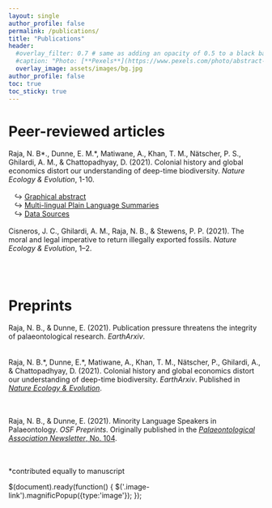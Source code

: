 ```yaml
---
layout: single
author_profile: false
permalink: /publications/
title: "Publications"
header:
  #overlay_filter: 0.7 # same as adding an opacity of 0.5 to a black background
  #caption: "Photo: [**Pexels**](https://www.pexels.com/photo/abstract-art-blur-bright-373543/)"
  overlay_image: assets/images/bg.jpg
author_profile: false
toc: true
toc_sticky: true
---
```


# Peer-reviewed articles

<div class="small">

<a name="nat-colonial"></a>Raja, N. B*., Dunne, E. M.*, Matiwane, A., Khan, T. M., Nätscher, P. S., Ghilardi, A. M., & Chattopadhyay, D. (2021). Colonial history and global economics distort our understanding of deep-time biodiversity. <em>Nature Ecology & Evolution</em>, 1-10.
<br><a href="https://doi.org/10.1038/s41559-021-01608-8" target="_blank"><i class="ai ai-doi"></i></a> <a href="https://rdcu.be/cEdcq" target="_blank">  <i class="fa fa-file-pdf"></i></a> <a href="https://www.researchgate.net/publication/357441656_Colonial_history_and_global_economics_distort_our_understanding_of_deep-time_biodiversity?_tatpl%5Bac%5D%5B0%5D%5Bactor%5D=AC%3A10509099&_tatpl%5Bac%5D%5B0%5D%5Bid%5D=1454106405388292&_tatpl%5Bac%5D%5B0%5D%5Bobject%5D=PB%3A357441656&_tatpl%5Bac%5D%5B0%5D%5Bts%5D=1641127183&_tatpl%5Bac%5D%5B0%5D%5Bverb%5D=recommend&_tatpl%5Bs%5D=c9f83840fe4a69ed97046327cc591185c0e1e2e0" target="_blank"><i class="ai ai-researchgate"></i></a> <a href="https://github.com/paleoscientometrics/paleo-imperialism" target="_blank">  <i class="fa fa-github"></i></a> <a href="https://osf.io/6wc7a/" target="_blank">  <i class="ai ai-osf"></i></a>
<br>&nbsp;&nbsp;&nbsp;&#8618; <a href="/projects/project-colonialism/#ga">Graphical abstract</a>
<br>&nbsp;&nbsp;&nbsp;&#8618; <a href="https://osf.io/bptqf/download" target="_blank">Multi-lingual Plain Language Summaries</a>
<br>&nbsp;&nbsp;&nbsp;&#8618; <a href="https://osf.io/f3u9k/download" target="_blank">Data Sources</a>
<br><br>
Cisneros, J. C., Ghilardi, A. M., Raja, N. B., & Stewens, P. P. (2021). The moral and legal imperative to return illegally exported fossils. <em>Nature Ecology & Evolution</em>, 1–2.
<br><a href="https://doi.org/10.1038/s41559-021-01588-9" target="_blank"><i class="ai ai-doi"></i></a> <a href="https://rdcu.be/cEdyW" target="_blank">  <i class="fa fa-file-pdf"></i></a> <a href="https://www.researchgate.net/publication/356221849_The_moral_and_legal_imperative_to_return_illegally_exported_fossils" target="_blank"><i class="ai ai-researchgate"></i></a>

<br><br>
</div>

# Preprints

<div class="small">
<i class="ai ai-open-access" style="font-size:20px;color:orange"></i> Raja, N. B., & Dunne, E. (2021). Publication pressure threatens the integrity of palaeontological research. <em>EarthArxiv</em>.
<br><a href="https://doi.org/10.31223/X5V32Z" target="_blank"><i class="ai ai-doi"></i></a> <a href="https://eartharxiv.org/repository/object/2414/download/4965/" target="_blank">  <i class="fa fa-file-pdf"></i></a>
<br><br>
<i class="ai ai-open-access" style="font-size:20px;color:orange"></i> Raja, N. B.*, Dunne, E.*, Matiwane, A., Khan, T. M., Nätscher, P., Ghilardi, A., & Chattopadhyay, D. (2021). Colonial history and global economics distort our understanding of deep-time biodiversity. <em>EarthArxiv</em>. Published in <a href="#nat-colonial"><em>Nature Ecology & Evolution</em></a>.
<br><a href="https://doi.org/10.31223/X5802N" target="_blank"><i class="ai ai-doi"></i></a> <a href="https://eartharxiv.org/repository/object/2472/download/5064/" target="_blank"><i class="fa fa-file-pdf"></i></a>

<br><br>
<i class="ai ai-open-access" style="font-size:20px;color:orange"></i> Raja, N. B., & Dunne, E. (2021). Minority Language Speakers in Palaeontology. <em>OSF Preprints</em>. Originally published in the <a href="https://www.palass.org/sites/default/files/media/publications/newsletters/number_104/number_104.pdf#page=71" target="_blank"><em>Palaeontological Association Newsletter</em>, No. 104</a>.
<br><a href="https://doi.org/10.31219/osf.io/nzjre" target="_blank"><i class="ai ai-doi"></i></a> <a href="https://osf.io/nzjre/download" target="_blank"><i class="fa fa-file-pdf"></i></a>

<br><br>
*contributed equally to manuscript
</div>

$(document).ready(function() {
  $('.image-link').magnificPopup({type:'image'});
});
